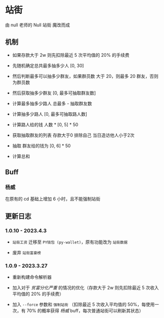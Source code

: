 # 站街

由 null 老师的 Null 站街 魔改而成

## 机制

- 如果存款大于 2w 则先扣除最近 5 次平均值的 20% 的手续费

- 先随机确定总共最多抽多少人 [0, 30]

- 然后判断最多可以抽多少群友，如果群员数 大于 20，则最多 20 群友，否则为群员数

- 然后获取抽多少群友 [0, 最多可抽取群友数]

- 计算最多抽多少路人 总最多 - 抽取群友数

- 计算抽多少路人 [0, 最多可抽取路人数]

- 计算路人给的钱 人数 * [0, 5] * 50

- 获取抽取群友的列表 存款大于0 排除自己 当日造访他人小于2次

- 抽取 群友给的钱为 [0, 6] * 50

- 计算总和

## Buff

### 杨威

在原有的 cd 基础上增加 6 小时，且不能强制站街

## 更新日志

### 1.0.10 - 2023.4.3

- `站街工资` 迁移至 `PY钱包 (py-wallet)`，原有功能改为 `站街数据`

- 废弃 `站街富豪榜`

### 1.0.9 - 2023.3.27

- 重新构建命令解析器

- 加入对于 *贫富分化严重* 的情况的优化（存款大于 2w 则先扣除最近 5 次收入平均值的 20% 的手续费）

- 加入 `--force` 参数和 `强制站街` （扣除最近 5 次收入平均值的 50%，每使用一次，有 70% 的概率获得 *杨威* buff，每次普通站街可以刷新其状态）